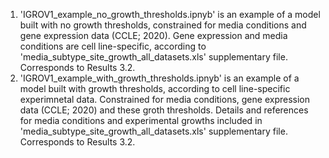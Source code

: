 1. 'IGROV1_example_no_growth_thresholds.ipnyb' is an example of a model built with no growth thresholds, constrained for media conditions and gene expression data (CCLE; 2020). Gene expression and media conditions are cell line-specific, according to 'media_subtype_site_growth_all_datasets.xls' supplementary file. Corresponds to Results 3.2.
2. 'IGROV1_example_with_growth_thresholds.ipnyb' is an example of a model built with growth thresholds, according to cell line-specific experimnetal data. Constrained for media conditions, gene expression data (CCLE; 2020) and these groth thresholds. Details and references for media conditions and experimental growths included in 'media_subtype_site_growth_all_datasets.xls' supplementary file. Corresponds to Results 3.2.
